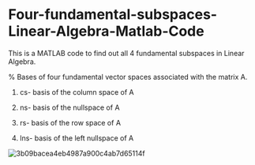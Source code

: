 # Four-fundamental-subspaces-Linear-Algebra-Matlab-Code
This is a MATLAB code to find out all 4 fundamental subspaces in Linear Algebra.

% Bases of four fundamental vector spaces associated with the matrix A.

1. cs- basis of the column space of A

2. ns- basis of the nullspace of A

3. rs- basis of the row space of A

4. lns- basis of the left nullspace of A



![3b09bacea4eb4987a900c4ab7d65114f](https://user-images.githubusercontent.com/31156238/104673341-90c2b880-5707-11eb-8ee3-ce464994fc9e.png)
